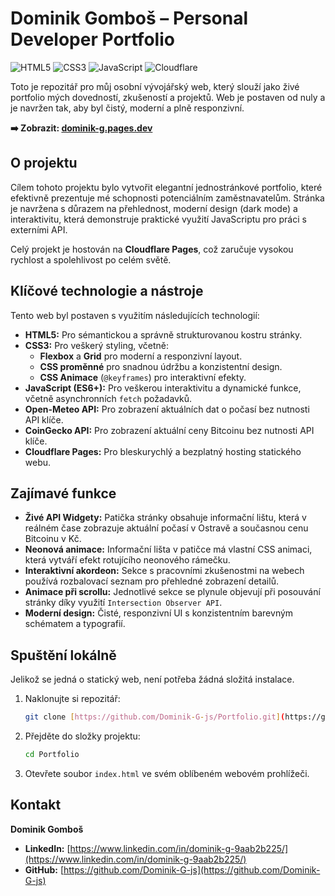 # Dominik Gomboš – Personal Developer Portfolio

![HTML5](https://img.shields.io/badge/html5-%23E34F26.svg?style=for-the-badge&logo=html5&logoColor=white) ![CSS3](https://img.shields.io/badge/css3-%231572B6.svg?style=for-the-badge&logo=css3&logoColor=white) ![JavaScript](https://img.shields.io/badge/javascript-%23323330.svg?style=for-the-badge&logo=javascript&logoColor=%23F7DF1E) ![Cloudflare](https://img.shields.io/badge/Cloudflare-F38020?style=for-the-badge&logo=Cloudflare&logoColor=white)

Toto je repozitář pro můj osobní vývojářský web, který slouží jako živé portfolio mých dovedností, zkušeností a projektů. Web je postaven od nuly a je navržen tak, aby byl čistý, moderní a plně responzivní.

**➡️ Zobrazit: [dominik-g.pages.dev](https://dominik-g.pages.dev/)**

## O projektu

Cílem tohoto projektu bylo vytvořit elegantní jednostránkové portfolio, které efektivně prezentuje mé schopnosti potenciálním zaměstnavatelům. Stránka je navržena s důrazem na přehlednost, moderní design (dark mode) a interaktivitu, která demonstruje praktické využití JavaScriptu pro práci s externími API.

Celý projekt je hostován na **Cloudflare Pages**, což zaručuje vysokou rychlost a spolehlivost po celém světě.

## Klíčové technologie a nástroje

Tento web byl postaven s využitím následujících technologií:

* **HTML5:** Pro sémantickou a správně strukturovanou kostru stránky.
* **CSS3:** Pro veškerý styling, včetně:
    * **Flexbox** a **Grid** pro moderní a responzivní layout.
    * **CSS proměnné** pro snadnou údržbu a konzistentní design.
    * **CSS Animace** (`@keyframes`) pro interaktivní efekty.
* **JavaScript (ES6+):** Pro veškerou interaktivitu a dynamické funkce, včetně asynchronních `fetch` požadavků.
* **Open-Meteo API:** Pro zobrazení aktuálních dat o počasí bez nutnosti API klíče.
* **CoinGecko API:** Pro zobrazení aktuální ceny Bitcoinu bez nutnosti API klíče.
* **Cloudflare Pages:** Pro bleskurychlý a bezplatný hosting statického webu.

## Zajímavé funkce

* **Živé API Widgety:** Patička stránky obsahuje informační lištu, která v reálném čase zobrazuje aktuální počasí v Ostravě a současnou cenu Bitcoinu v Kč.
* **Neonová animace:** Informační lišta v patičce má vlastní CSS animaci, která vytváří efekt rotujícího neonového rámečku.
* **Interaktivní akordeon:** Sekce s pracovními zkušenostmi na webech používá rozbalovací seznam pro přehledné zobrazení detailů.
* **Animace při scrollu:** Jednotlivé sekce se plynule objevují při posouvání stránky díky využití `Intersection Observer API`.
* **Moderní design:** Čisté, responzivní UI s konzistentním barevným schématem a typografií.

## Spuštění lokálně

Jelikož se jedná o statický web, není potřeba žádná složitá instalace.

1.  Naklonujte si repozitář:
    ```sh
    git clone [https://github.com/Dominik-G-js/Portfolio.git](https://github.com/Dominik-G-js/Portfolio.git)
    ```
2.  Přejděte do složky projektu:
    ```sh
    cd Portfolio
    ```
3.  Otevřete soubor `index.html` ve svém oblíbeném webovém prohlížeči.

## Kontakt

**Dominik Gomboš**

* **LinkedIn:** [https://www.linkedin.com/in/dominik-g-9aab2b225/](https://www.linkedin.com/in/dominik-g-9aab2b225/)
* **GitHub:** [https://github.com/Dominik-G-js](https://github.com/Dominik-G-js)
